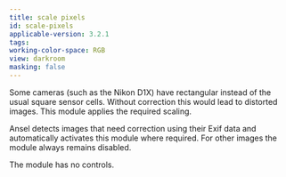 ```yaml
---
title: scale pixels
id: scale-pixels
applicable-version: 3.2.1
tags:
working-color-space: RGB
view: darkroom
masking: false
---
```


Some cameras (such as the Nikon D1X) have rectangular instead of the usual square sensor cells. Without correction this would lead to distorted images. This module applies the required scaling.

Ansel detects images that need correction using their Exif data and automatically activates this module where required. For other images the module always remains disabled.

The module has no controls.
